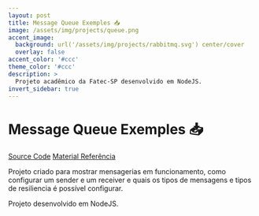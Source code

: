 ```yaml
---
layout: post
title: Message Queue Exemples 📥
image: /assets/img/projects/queue.png
accent_image: 
  background: url('/assets/img/projects/rabbitmq.svg') center/cover
  overlay: false
accent_color: '#ccc'
theme_color: '#ccc'
description: >
  Projeto acadêmico da Fatec-SP desenvolvido em NodeJS.
invert_sidebar: true
---
```


# Message Queue Exemples 📥

[Source Code](https://github.com/luigihenrick/queue-exemples)
[Material Referência](https://drive.google.com/file/d/1fg2aGy1bsD0q0fAvUcS-BGMJgAJjn_CC/view?usp=sharing)

Projeto criado para mostrar mensagerias em funcionamento, como configurar um sender e um receiver e quais os tipos de mensagens e tipos de resiliencia é possível configurar. 

Projeto desenvolvido em NodeJS.
